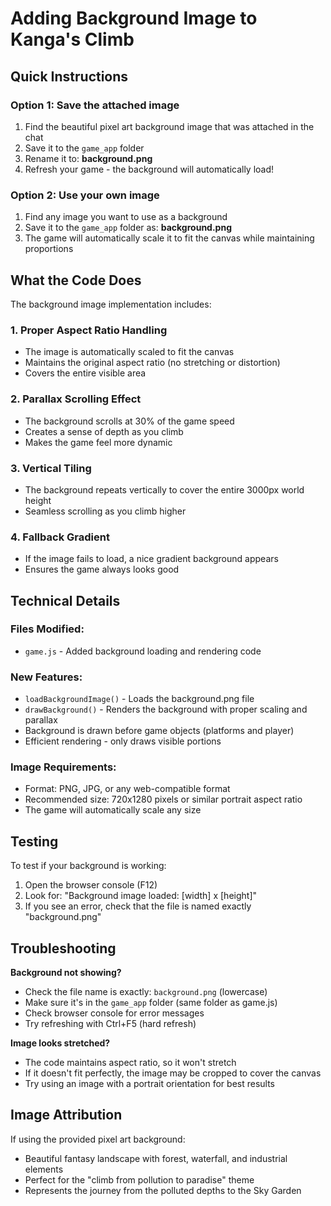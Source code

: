 # Adding Background Image to Kanga's Climb

## Quick Instructions

### Option 1: Save the attached image
1. Find the beautiful pixel art background image that was attached in the chat
2. Save it to the `game_app` folder
3. Rename it to: **background.png**
4. Refresh your game - the background will automatically load!

### Option 2: Use your own image
1. Find any image you want to use as a background
2. Save it to the `game_app` folder as: **background.png**
3. The game will automatically scale it to fit the canvas while maintaining proportions

## What the Code Does

The background image implementation includes:

### 1. **Proper Aspect Ratio Handling**
   - The image is automatically scaled to fit the canvas
   - Maintains the original aspect ratio (no stretching or distortion)
   - Covers the entire visible area

### 2. **Parallax Scrolling Effect**
   - The background scrolls at 30% of the game speed
   - Creates a sense of depth as you climb
   - Makes the game feel more dynamic

### 3. **Vertical Tiling**
   - The background repeats vertically to cover the entire 3000px world height
   - Seamless scrolling as you climb higher

### 4. **Fallback Gradient**
   - If the image fails to load, a nice gradient background appears
   - Ensures the game always looks good

## Technical Details

### Files Modified:
- `game.js` - Added background loading and rendering code

### New Features:
- `loadBackgroundImage()` - Loads the background.png file
- `drawBackground()` - Renders the background with proper scaling and parallax
- Background is drawn before game objects (platforms and player)
- Efficient rendering - only draws visible portions

### Image Requirements:
- Format: PNG, JPG, or any web-compatible format
- Recommended size: 720x1280 pixels or similar portrait aspect ratio
- The game will automatically scale any size

## Testing

To test if your background is working:
1. Open the browser console (F12)
2. Look for: "Background image loaded: [width] x [height]"
3. If you see an error, check that the file is named exactly "background.png"

## Troubleshooting

**Background not showing?**
- Check the file name is exactly: `background.png` (lowercase)
- Make sure it's in the `game_app` folder (same folder as game.js)
- Check browser console for error messages
- Try refreshing with Ctrl+F5 (hard refresh)

**Image looks stretched?**
- The code maintains aspect ratio, so it won't stretch
- If it doesn't fit perfectly, the image may be cropped to cover the canvas
- Try using an image with a portrait orientation for best results

## Image Attribution

If using the provided pixel art background:
- Beautiful fantasy landscape with forest, waterfall, and industrial elements
- Perfect for the "climb from pollution to paradise" theme
- Represents the journey from the polluted depths to the Sky Garden
